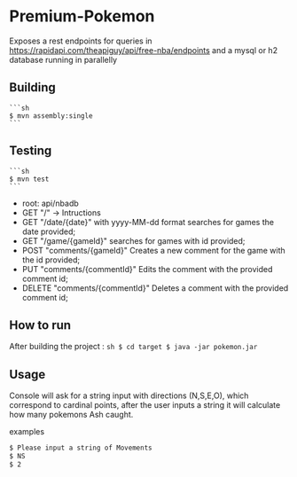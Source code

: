 # Premium-Pokemon

Exposes a rest endpoints for queries in https://rapidapi.com/theapiguy/api/free-nba/endpoints and a mysql or h2 database running in parallelly

## Building

    ```sh
    $ mvn assembly:single
    ```
## Testing
    
    ```sh
    $ mvn test
    ```

   - root: api/nbadb
   - GET  "/" -> Intructions
   - GET  "/date/{date}" with yyyy-MM-dd format searches for games the date provided;
   - GET  "/game/{gameId}" searches for games with id provided;
   - POST "comments/{gameId}" Creates a new comment for the game with the id provided;
   - PUT  "comments/{commentId}" Edits the comment with the provided comment id;
   - DELETE "comments/{commentId}" Deletes a comment with the provided comment id;

## How to run

After building the project :
    ```sh
    $ cd target
    $ java -jar pokemon.jar
    ```

## Usage

Console will ask for a string input with directions (N,S,E,O), which correspond to cardinal points, 
after the user inputs a string it will calculate how many pokemons Ash caught.

examples
```sh
$ Please input a string of Movements
$ NS
$ 2
```
